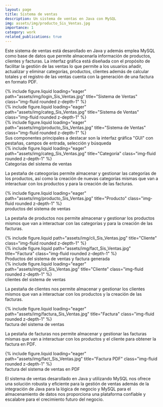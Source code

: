 ```yaml
---
layout: page
title: Sistema de ventas
description: Un sistema de ventas en Java con MySQL
img: assets/img/producto_Sis_Ventas.jpg
importance: 1
category: work
related_publications: true
---
```


Este sistema de ventas está desarollado en Java y además emplea MySQL como base de datos que permite almacenarla información de productos, clientes y facturas. La interfaz gráfica está diseñada con el propósito de facilitar la gestión de las ventas lo que permite a los usuarios añadir, actualizar y eliminar categorías, productos, clientes además de calcular totales y el registro de las ventas cuenta con la generación de una factura en formato PDF.


<!--- 
Every project has a beautiful feature showcase page.
It's easy to include images in a flexible 3-column grid format.
Make your photos 1/3, 2/3, or full width.

To give your project a background in the portfolio page, just add the img tag to the front matter like so:

    ---
    layout: page
    title: project
    description: a project with a background image
    img: /assets/img/12.jpg
    ---
--->

<div class="row">
    <div class="col-sm mt-3 mt-md-0">
        {% include figure.liquid loading="eager" path="assets/img/login_Sis_Ventas.jpg" title="Sistema de Ventas" class="img-fluid rounded z-depth-1" %}
    </div>
    <div class="col-sm mt-3 mt-md-0">
        {% include figure.liquid loading="eager" path="assets/img/categ_Sis_Ventas.jpg" title="Sistema de Ventas" class="img-fluid rounded z-depth-1" %}
    </div>
    <div class="col-sm mt-3 mt-md-0">
        {% include figure.liquid loading="eager" path="assets/img/producto_Sis_Ventas.jpg" title="Sistema de Ventas" class="img-fluid rounded z-depth-1" %}
    </div>
</div>
<div class="caption">
    Sus componentes principales a destacar son la interfaz gráfica "GUI" con pestañas, campos de entrada, selección y búsqueda
</div>
<div class="row">
    <div class="col-sm mt-3 mt-md-0">
        {% include figure.liquid loading="eager" path="assets/img/categ_Sis_Ventas.jpg" title="Categoría" class="img-fluid rounded z-depth-1" %}
    </div>
</div>
<div class="caption">
    Categorias del sistema de ventas
</div>

La pestaña de cateogorías permite almacenar y gestionar las categorías de los productos, así como la creación de nuevas categorías mismas que van a interactuar con los productos y para la creación de las facturas.

<div class="row">
    <div class="col-sm mt-3 mt-md-0">
        {% include figure.liquid loading="eager" path="assets/img/producto_Sis_Ventas.jpg" title="Producto" class="img-fluid rounded z-depth-1" %}
    </div>
</div>
<div class="caption">
    productos del sistema de ventas
</div>

La pestaña de productos nos permite almacenar y gestionar los productos mismos que van a interactuar con las categorías y para la creación de las facturas.

<div class="row justify-content-sm-center">
    <div class="col-sm-6 mt-3 mt-md-0">
        {% include figure.liquid path="assets/img/cli_Sis_Ventas.jpg" title="Cliente" class="img-fluid rounded z-depth-1" %}
    </div>
    <div class="col-sm-6 mt-3 mt-md-0">
        {% include figure.liquid path="assets/img/fact_Sis_Ventas.jpg" title="Factura" class="img-fluid rounded z-depth-1" %}
    </div>
</div>
<div class="caption">
    Productos del sistema de ventas y factura generada
</div>

<div class="row">
    <div class="col-sm mt-3 mt-md-0">
        {% include figure.liquid loading="eager" path="assets/img/cli_Sis_Ventas.jpg" title="Cliente" class="img-fluid rounded z-depth-1" %}
    </div>
</div>
<div class="caption">
    clientes del sistema de ventas
</div>

La pestaña de clientes nos permite almacenar y gestionar los clientes mismos que van a interactuar con los productos y la creación de las facturas.

<div class="row">
    <div class="col-sm mt-3 mt-md-0">
        {% include figure.liquid loading="eager" path="assets/img/factura_Sis_Ventas.jpg" title="Factura" class="img-fluid rounded z-depth-1" %}
    </div>
</div>
<div class="caption">
    factura del sistema de ventas
</div>

La pestaña de facturas nos permite almacenar y gestionar las facturas mismas que van a interactuar con los productos y el cliente para obtener la factura en PDF.

<div class="row">
    <div class="col-sm mt-3 mt-md-0">
        {% include figure.liquid loading="eager" path="assets/img/fact_Sis_Ventas.jpg" title="Factura PDF" class="img-fluid rounded z-depth-1" %}
    </div>
</div>
<div class="caption">
    factura del sistema de ventas en PDF
</div>

El sistema de ventas desarollado en Java y utilizando MySQL nos ofrece una solución robusta y eficiente para la gestión de ventas además de la integración de Java para la lógica de negocio y MySQL para el almacenamiento de datos nos proporciona una plataforma confiable y escalabre para el crecimiento futuro del negocio.

<!--- 
{% raw %}

```html
<div class="row justify-content-sm-center">
  <div class="col-sm-8 mt-3 mt-md-0">
    {% include figure.liquid path="assets/img/6.jpg" title="example image" class="img-fluid rounded z-depth-1" %}
  </div>
  <div class="col-sm-4 mt-3 mt-md-0">
    {% include figure.liquid path="assets/img/11.jpg" title="example image" class="img-fluid rounded z-depth-1" %}
  </div>
</div>
```

{% endraw %}
--->
